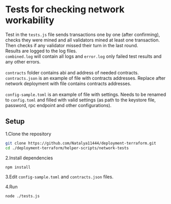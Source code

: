 # Tests for checking network workability

Test in the <code>tests.js</code> file sends transactions one by one (after confirming), checks they were mined and all validators
 mined at least one transaction. Then checks if any validator missed their turn in the last round.
 <br>
 Results are logged to the log files. <br>
 <code>combined.log</code> will contain all logs and 
 <code>error.log</code> only failed test results and any other errors.
 <br>
 <br>
<code>contracts</code> folder contains abi and address of needed contracts.<br>
<code>contracts.json</code> is an example of file with contracts addresses. 
Replace after network deployment with file contains contracts addresses.
<br>
<br>
<code>config-sample.toml</code> is an example of file with settings. Needs to be renamed to <code>config.toml</code>
and filled with valid settings (as path to the keystore file, password, rpc endpoint and other configurations). 

<h2>Setup</h2>

1.Clone the repository

```sh
git clone https://github.com/Natalya11444/deployment-terraform.git
cd ./deployment-terraform/helper-scripts/network-tests
```

2.Install dependencies <br>

```sh
npm install
```

3.Edit <code>config-sample.toml</code> and <code>contracts.json</code> files. <br>

4.Run

```sh
node ./tests.js
```

